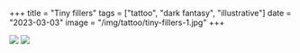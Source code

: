 +++
title = "Tiny fillers"
tags = ["tattoo", "dark fantasy", "illustrative"]
date = "2023-03-03"
image = "/img/tattoo/tiny-fillers-1.jpg"
+++

![](/img/tattoo/tiny-fillers-1.jpg)
![](/img/tattoo/tiny-fillers-2.jpg)
